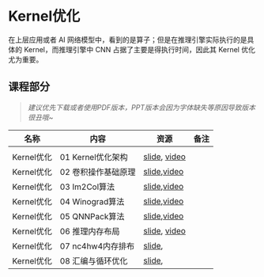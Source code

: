# Kernel优化

在上层应用或者 AI 网络模型中，看到的是算子；但是在推理引擎实际执行的是具体的 Kernel，而推理引擎中 CNN 占据了主要是得执行时间，因此其 Kernel 优化尤为重要。

## 课程部分

> *建议优先下载或者使用PDF版本，PPT版本会因为字体缺失等原因导致版本很丑哦~*

| 名称       | 内容            | 资源                                                                                           | 备注  |
| -------- | ------------- | -------------------------------------------------------------------------------------------- | --- |
|          |               |                                                                                              |     |
| Kernel优化 | 01 Kernel优化架构 | [slide](./01.introduction.pdf), [video](https://www.bilibili.com/video/BV1Ze4y1c7Bb/) |     |
| Kernel优化 | 02 卷积操作基础原理   | [slide](./02.conv.pdf),[video](https://www.bilibili.com/video/BV1No4y1e7KX/)          |     |
| Kernel优化 | 03 Im2Col算法   | [slide](./03.im2col.pdf),[video](https://www.bilibili.com/video/BV1Ys4y1o7XW/)        |     |
| Kernel优化 | 04 Winograd算法 | [slide](./04.winograd.pdf),[video](https://www.bilibili.com/video/BV1vv4y1Y7sc/)      |     |
| Kernel优化 | 05 QNNPack算法  | [slide](./05.qnnpack.pdf),[video](https://www.bilibili.com/video/BV1ms4y1o7ki/)       |     |
| Kernel优化 | 06 推理内存布局     | [slide](./06.memory.pdf),  [video](https://www.bilibili.com/video/BV1eX4y1X7mL/)      |     |
| Kernel优化 | 07 nc4hw4内存排布 | [slide](./07.nc4hw4.pdf),                                                   |     |
| Kernel优化 | 08 汇编与循环优化    | [slide](./08.others.pdf),                                                  |     |
